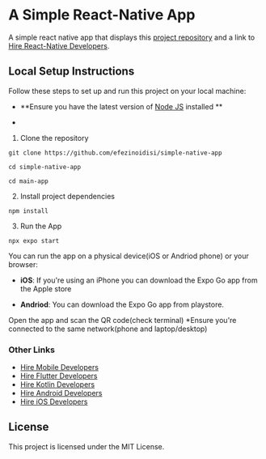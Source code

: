 # A Simple React-Native App

A simple react native app that displays this [project repository](https://github.com/efezinoidisi/simple-native-app) and a link to [Hire React-Native Developers](http://hng.tech/hire/react-native-developers).

## Local Setup Instructions

Follow these steps to set up and run this project on your local machine:

- **Ensure you have the latest version of [Node JS](https://nodejs.org/) installed **

-

1. Clone the repository

```
git clone https://github.com/efezinoidisi/simple-native-app

cd simple-native-app

cd main-app

```

2. Install project dependencies

```
npm install

```

3. Run the App

```
npx expo start

```

You can run the app on a physical device(iOS or Andriod phone) or your browser:

- **iOS**: If you're using an iPhone you can download the Expo Go app from the Apple store

- **Andriod**: You can download the Expo Go app from playstore.

Open the app and scan the QR code(check terminal) \*Ensure you're connected to the same network(phone and laptop/desktop)

### Other Links

  - [Hire Mobile Developers](https://hng.tech/hire/mobile-developers)
  - [Hire Flutter Developers](https://hng.tech/hire/flutter-developers)
  - [Hire Kotlin Developers](https://hng.tech/hire/kotlin-developers)
  - [Hire Android Developers](https://hng.tech/hire/android-developers)
  - [Hire iOS Developers](https://hng.tech/hire/ios-developers) 

## License
This project is licensed under the MIT License.
